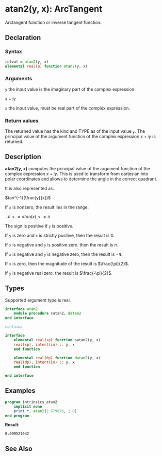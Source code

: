 # atan2(y, x): ArcTangent 

Arctangent function or inverse tangent function.

## Declaration

### Syntax

```fortran
retval = atan2(y, x)
elemental real(p) function atan2(y, x)
```
### Arguments

`y` the input value is the imaginary part of the complex expression

$x + iy$

`x` the input value, must be real part of the complex expression.

### Return values

The returned value has the kind and TYPE as of the input value `y`. The
principal value of the argument function of the complex expression $x + iy$
is returned.

## Description

**atan2(y, x)** computes the principal value of the argument function of the
complex expression $x + iy$. This is used to transform from cartesian into
polar coordinates and allows to determine the angle in the correct quadrant.

It is also represented as:

$tan^{-1}(\frac{y}{x})$

If `x` is nonzero, the result lies in the range:

$-\pi <= atan(x) <= \pi$

The sign is positive if `y` is positive.

If `y` is zero and `x` is strictly positive, then the result is 0.

If `x` is negative and `y` is positive zero, then the result is $\pi$.

If `x` is negative and `y` is negative zero, then the result is $-\pi$.

If `x` is zero, then the magnitude of the result is $\frac{\pi}{2}$.

If `y` is negative real zero, the result is $\frac{-\pi}{2}$.

## Types

Supported argument type is real.

```fortran
interface atan2
    module procedure satan2, datan2
end interface

contains

interface
    elemental real(sp) function satan2(y, x)
    real(sp), intent(in) :: y, x
    end function

    elemental real(dp) function datan2(y, x)
    real(dp), intent(in) :: y, x
    end function

end interface
```
## Examples

```fortran
program intrinsics_atan2
    implicit none
    print *, atan2(2.679676, 1.0)
end program
```

**Result**:

```
0.699521642
```

## See Also
